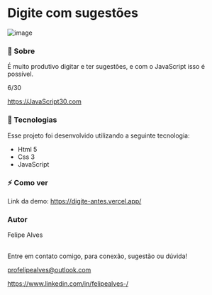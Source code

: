 # Digite com sugestões

![image](https://user-images.githubusercontent.com/78622458/173604664-29e0c97b-433f-490f-9f61-c9f0deb76c73.png)

### 🔖 Sobre
É muito produtivo digitar e ter sugestões, e com o JavaScript isso é possível.

6/30

https://JavaScript30.com

### 🚀 Tecnologias
Esse projeto foi desenvolvido utilizando a seguinte tecnologia:

+ Html 5
+ Css 3
+ JavaScript

### ⚡ Como ver

Link da demo: https://digite-antes.vercel.app/<br/>
### Autor
Felipe Alves <br/><br/>


Entre em contato comigo, para conexão, sugestão ou dúvida! <br/>

profelipealves@outlook.com <br/>

https://www.linkedin.com/in/felipealves-/
